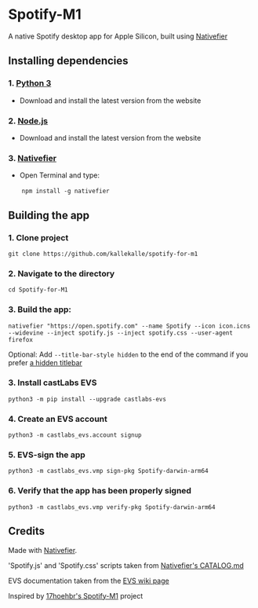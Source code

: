 # Spotify-M1

A native Spotify desktop app for Apple Silicon, built using [Nativefier](https://github.com/nativefier/nativefier)

## Installing dependencies
### 1. [Python 3](https://www.python.org/downloads/)

 - Download and install the latest version from the website

### 2. [Node.js](https://nodejs.org/en/)

 - Download and install the latest version from the website

### 3. [Nativefier](https://github.com/nativefier/nativefier)

 - Open Terminal and type:

&nbsp;&nbsp;&nbsp;&nbsp;&nbsp;&nbsp;&nbsp;```npm install -g nativefier```


## Building the app

### 1. Clone project

```
git clone https://github.com/kallekalle/spotify-for-m1
```

### 2. Navigate to the directory

```
cd Spotify-for-M1
```

### 3. Build the app:

```
nativefier "https://open.spotify.com" --name Spotify --icon icon.icns --widevine --inject spotify.js --inject spotify.css --user-agent firefox
```

Optional:
Add ```--title-bar-style hidden``` to the end of the command if you prefer [a hidden titlebar](https://imgur.com/a/xsHr5m8)

### 3. Install castLabs EVS

```
python3 -m pip install --upgrade castlabs-evs
```

### 4. Create an EVS account

```
python3 -m castlabs_evs.account signup
```

### 5. EVS-sign the app

```
python3 -m castlabs_evs.vmp sign-pkg Spotify-darwin-arm64
```

### 6. Verify that the app has been properly signed

```
python3 -m castlabs_evs.vmp verify-pkg Spotify-darwin-arm64
```


## Credits

Made with [Nativefier](https://github.com/nativefier/nativefier).

'Spotify.js' and 'Spotify.css' scripts taken from [Nativefier's CATALOG.md](https://github.com/nativefier/nativefier/blob/master/CATALOG.md)

EVS documentation taken from the [EVS wiki page](https://github.com/castlabs/electron-releases/wiki/EVS)

Inspired by [17hoehbr's Spotify-M1](https://github.com/17hoehbr/Spotify-M1) project
